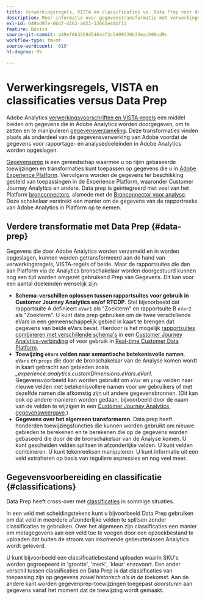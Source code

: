 ```yaml
---
title: Verwerkingsregels, VISTA en classificaties vs. Data Prep voor de bronschakelaar van de Analytics
description: Meer informatie over gegevenstransformatie met verwerkingsregels en VISTA versus Data Prep
exl-id: 049ad97e-0b4f-4163-a022-32661e48bf13
feature: Basics
source-git-commit: a49ef8b35b9d5464df2c5409339b33eacb90cd9c
workflow-type: tm+mt
source-wordcount: '619'
ht-degree: 0%

---
```


# Verwerkingsregels, VISTA en classificaties versus Data Prep

Adobe Analytics [verwerkingsvoorschriften en VISTA-regels](https://experienceleague.adobe.com/docs/analytics/admin/admin-tools/processing-rules/processing-rules-configuration/processing-rule-order.html?lang=en) een middel bieden om gegevens die in Adobe Analytics worden doorgegeven, om te zetten en te manipuleren [gegevensverzameling](https://experienceleague.adobe.com/docs/analytics/analyze/reports-analytics/reporting-interface/overview-data-collection.html?lang=en). Deze transformaties vinden plaats als onderdeel van de gegevensverwerking van Adobe voordat de gegevens voor rapportage- en analysedoeleinden in Adobe Analytics worden opgeslagen.

[Gegevensprep](https://experienceleague.adobe.com/docs/experience-platform/data-prep/home.html?lang=en) is een gereedschap waarmee u op rijen gebaseerde toewijzingen en transformaties kunt toepassen op gegevens die u in [Adobe Experience Platform](https://experienceleague.adobe.com/docs/experience-platform.html?lang=en). Vervolgens worden de gegevens ter beschikking gesteld van toepassingen in de Experience Platform, waaronder Customer Journey Analytics en andere. Data prep is geïntegreerd met veel van het Platform [bronconnectors](https://experienceleague.adobe.com/docs/experience-platform/sources/home.html?lang=en), alsmede met de [Bronconnector voor analyse](https://experienceleague.adobe.com/docs/experience-platform/sources/ui-tutorials/create/adobe-applications/analytics.html?lang=en). Deze schakelaar verstrekt een manier om de gegevens van de rapportreeks van Adobe Analytics in Platform op te nemen.

## Verdere transformatie met Data Prep {#data-prep}

Gegevens die door Adobe Analytics worden verzameld en in worden opgeslagen, kunnen worden getransformeerd aan de hand van verwerkingsregels, VISTA-regels of beide. Maar de rapportsuites die dan aan Platform via de Analytics bronschakelaar worden doorgestuurd kunnen nog een tijd worden omgezet gebruikend Prep van Gegevens. Dit kan voor een aantal doeleinden wenselijk zijn:

* **Schema-verschillen oplossen tussen rapportsuites voor gebruik in Customer Journey Analytics en/of RTCDP**. Stel bijvoorbeeld dat rapportsuite A definieert `eVar1` als &quot;Zoekterm&quot; en rapportsuite B `eVar2` als &quot;Zoekterm&quot;. U kunt data prep gebruiken om de twee verschillende eVars in een gemeenschappelijk gebied in kaart te brengen dat gegevens van beide eVars bevat. Hierdoor is het mogelijk [rapportsuites combineren met verschillende schema&#39;s](https://experienceleague.adobe.com/docs/analytics-platform/using/cja-usecases/combine-report-suites.html?lang=en) in een [Customer Journey Analytics-verbinding](/help/connections/overview.md) of voor gebruik in [Real-time Customer Data Platform](https://experienceleague.adobe.com/docs/platform-learn/tutorials/application-services/rtcdp/understanding-the-real-time-customer-data-platform.html?lang=en).
* **Toewijzing `eVars` velden naar semantische betekenisvolle namen**. `eVars` en `props` die door de bronschakelaar van de Analyse komen wordt in kaart gebracht aan gebieden zoals _\_experience.analytics.customDimensions.eVars.eVar1_. Gegevensvoorbeeld kan worden gebruikt om `eVar` en `prop` velden naar nieuwe velden met betekenisvollere namen voor uw gebruikers of met dezelfde namen die afkomstig zijn uit andere gegevensbronnen. (Dit kan ook op andere manieren worden gedaan, bijvoorbeeld door de naam van de velden te wijzigen in een [Customer Journey Analytics, gegevensweergave](/help/data-views/create-dataview.md).)
* **Gegevens over het algemeen transformeren**. Data prep heeft honderden toewijzingsfuncties die kunnen worden gebruikt om nieuwe gebieden te berekenen en te berekenen die op de gegevens worden gebaseerd die door de de bronschakelaar van de Analyse komen. U kunt gescheiden velden splitsen in afzonderlijke velden. U kunt velden combineren. U kunt tekenreeksen manipuleren. U kunt informatie uit een veld extraheren op basis van reguliere expressies en nog veel meer.

## Gegevensvoorbereiding en classificatie {#classifications}

Data Prep heeft cross-over met [classificaties](https://experienceleague.adobe.com/docs/analytics/components/classifications/c-classifications.html?lang=en) in sommige situaties.

In een veld met scheidingstekens kunt u bijvoorbeeld Data Prep gebruiken om dat veld in meerdere afzonderlijke velden te splitsen zonder classificaties te gebruiken. Over het algemeen zijn classificaties een manier om metagegevens aan een veld toe te voegen door een opzoekbestand te uploaden dat buiten de stroom van inkomende gebeurtenissen Analytics wordt geleverd.

U kunt bijvoorbeeld een classificatiebestand uploaden waarin SKU&#39;s worden gegroepeerd in &#39;grootte&#39;, &#39;merk&#39;, &#39;kleur&#39; enzovoort. Een ander verschil tussen classificaties en Data Prep is dat classificaties van toepassing zijn op gegevens _zowel historisch als in de toekomst_. Aan de andere kant worden gegevenprep-toewijzingen toegepast _doorsturen_ aan gegevens vanaf het moment dat de toewijzing wordt gemaakt.

